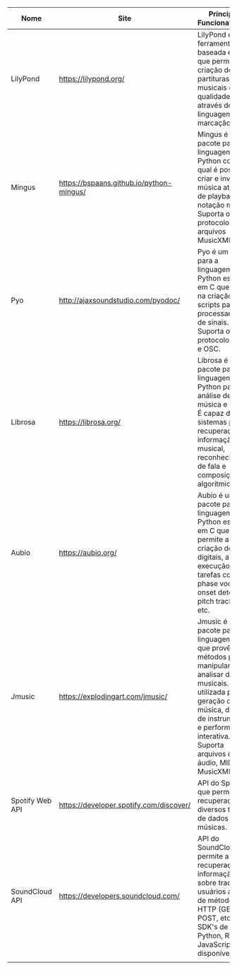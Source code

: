 |Nome                                         |Site                                                                                       |Principais Funcionalidades                                                                                                                                                                        |
|---------------------------------------------|-------------------------------------------------------------------------------------------|--------------------------------------------------------------------------------------------------------------------------------------------------------------------------------------------------|
|LilyPond                                     |https://lilypond.org/                                                                      |LilyPond é uma ferramenta baseada em TeX que permite a criação de partituras musicais de alta qualidade através de linguagem de marcação.                                                         |
|Mingus                                       |https://bspaans.github.io/python-mingus/                                                   |Mingus é um pacote para a linguagem Python com o qual é possível criar e investigar música através de playback e notação musical. Suporta o protocolo MIDI e arquivos MusicXML.                   |
|Pyo                                          |http://ajaxsoundstudio.com/pyodoc/                                                         |Pyo é um pacote para a linguagem Python escrito em C que auxilia na criação de scripts para processamento de sinais. Suporta os protocolos MIDI e OSC.                                            |
|Librosa                                      |https://librosa.org/                                                                       |Librosa é um pacote para a linguagem Python para a análise de música e áudio. É capaz de criar sistemas para recuperação de informação musical, reconhecimento de fala e composição algorítmica.  |
|Aubio                                        |https://aubio.org/                                                                         |Aubio é um pacote para a linguagem Python escrito em C que permite a criação de filtros digitais, além da execução de tarefas como phase vocoder, onset detection, pitch tracking, etc.           |
|Jmusic                                       |https://explodingart.com/jmusic/                                                           |Jmusic é um pacote para a linguagem Java que provê métodos para manipular e analisar dados musicais. É utilizada para geração de música, design de instrumentos e performance interativa. Suporta arquivos de áudio, MIDI, MusicXML, etc.|
|Spotify Web API                              |https://developer.spotify.com/discover/                                                    |API do Spotify que permite a recuperação de diversos tipos de dados das músicas.                                                                                                                  |
|SoundCloud API                               |https://developers.soundcloud.com/                                                         |API do SoundCloud que permite a recuperação de informação sobre tracks e usuários através de métodos de HTTP (GET, POST, etc). SDK's de Python, Ruby e JavaScript estão disponíveis.              |
|                                             |                                                                                           |                                                                                                                                                                                                  |
